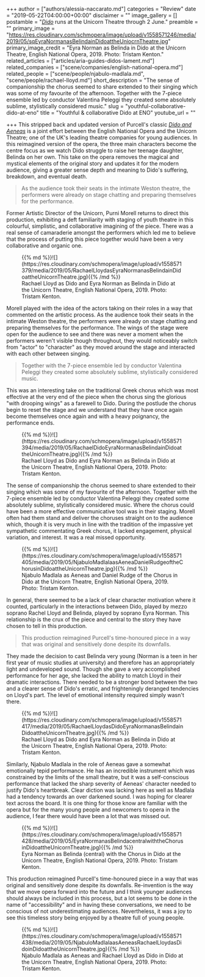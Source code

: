 +++
author = ["authors/alessia-naccarato.md"]
categories = "Review"
date = "2019-05-22T04:00:00+00:00"
disclaimer = ""
image_gallery = []
postamble = "[_Dido_](https://www.eno.org/whats-on/dido/) runs at the Unicorn Theatre through 2 June."
preamble = ""
primary_image = "https://res.cloudinary.com/schmopera/image/upload/v1558571246/media/2019/05/sqEyraNormanasBelindainDidoattheUniocrnTheatre.jpg"
primary_image_credit = "Eyra Norman as Belinda in Dido at the Unicorn Theatre, English National Opera, 2019. Photo: Tristam Kenton."
related_articles = ["articles/aria-guides-didos-lament.md"]
related_companies = ["scene/companies/english-national-opera.md"]
related_people = ["scene/people/njabulo-madlala.md", "scene/people/rachael-lloyd.md"]
short_description = "The sense of companionship the chorus seemed to share extended to their singing which was some of my favourite of the afternoon. Together with the 7-piece ensemble led by conductor Valentina Peleggi they created some absolutely sublime, stylistically considered music."
slug = "youthful-collaborative-dido-at-eno"
title = "Youthful & collaborative Dido at ENO"
youtube_url = ""

+++
This stripped back and updated version of Purcell's classic [_Dido and Aeneas_](https://www.eno.org/whats-on/dido/) is a joint effort between the English National Opera and the Unicorn Theatre; one of the UK's leading theatre companies for young audiences. In this reimagined version of the opera, the three main characters become the centre focus as we watch Dido struggle to raise her teenage daughter, Belinda on her own. This take on the opera removes the magical and mystical elements of the original story and updates it for the modern audience, giving a greater sense depth and meaning to Dido's suffering, breakdown, and eventual death.

>As the audience took their seats in the intimate Weston theatre, the performers were already on stage chatting and preparing themselves for the performance.

Former Artistic Director of the Unicorn, Purni Morell returns to direct this production, exhibiting a deft familiarity with staging of youth theatre in this colourful, simplistic, and collaborative imagining of the piece. There was a real sense of camaraderie amongst the performers which led me to believe that the process of putting this piece together would have been a very collaborative and organic one.

<figure data-type="image">{{% md %}}![](https://res.cloudinary.com/schmopera/image/upload/v1558571379/media/2019/05/RachaelLloydasEyraNormanasBelindainDidoattheUnicornTheatre.jpg){{% /md %}}

<figcaption>Rachael Lloyd as Dido and Eyra Norman as Belinda in Dido at the Unicorn Theatre, English National Opera, 2019. Photo: Tristam Kenton.</figcaption>

</figure>

Morell played with the idea of the actors taking on their roles in a way that commented on the artistic process. As the audience took their seats in the intimate Weston theatre, the performers were already on stage chatting and preparing themselves for the performance. The wings of the stage were open for the audience to see and there was never a moment when the performers weren't visible though throughout, they would noticeably switch from "actor" to "character" as they moved around the stage and interacted with each other between singing.

>Together with the 7-piece ensemble led by conductor Valentina Peleggi they created some absolutely sublime, stylistically considered music.

This was an interesting take on the traditional Greek chorus which was most effective at the very end of the piece when the chorus sing the glorious "with drooping wings" as a farewell to Dido. During the postlude the chorus begin to reset the stage and we understand that they have once again become themselves once again and with a heavy poignancy, the performance ends.

<figure data-type="image">{{% md %}}![](https://res.cloudinary.com/schmopera/image/upload/v1558571394/media/2019/05/RachaelDidoEyraNormanasBelindainDidoattheUnicornTheatre.jpg){{% /md %}}

<figcaption>Rachael Lloyd as Dido and Eyra Norman as Belinda in Dido at the Unicorn Theatre, English National Opera, 2019. Photo: Tristam Kenton.</figcaption>

</figure>

The sense of companionship the chorus seemed to share extended to their singing which was some of my favourite of the afternoon. Together with the 7-piece ensemble led by conductor Valentina Peleggi they created some absolutely sublime, stylistically considered music. Where the chorus could have been a more effective communicative tool was in their staging. Morell often had them stand and deliver the choruses straight on to the audience which, though it is very much in line with the tradition of the impassive yet sympathetic commentating Greek chorus, it lacked engagement, physical variation, and interest. It was a real missed opportunity.

<figure data-type="image">{{% md %}}![](https://res.cloudinary.com/schmopera/image/upload/v1558571405/media/2019/05/NjabuloMadlalaasAeneaDanielRudgeoftheChorusinDidoattheUnicornTheatre.jpg){{% /md %}}

<figcaption>Njabulo Madlala as Aeneas and Daniel Rudge of the Chorus in Dido at the Unicorn Theatre, English National Opera, 2019. Photo: Tristam Kenton.</figcaption>

</figure>

In general, there seemed to be a lack of clear character motivation where it counted, particularly in the interactions between Dido, played by mezzo soprano Rachel Lloyd and Belinda, played by soprano Eyra Norman. This relationship is the crux of the piece and central to the story they have chosen to tell in this production.

>This production reimagined Purcell's time-honoured piece in a way that was original and sensitively done despite its downfalls.

They made the decision to cast Belinda very young (Norman is a teen in her first year of music studies at university) and therefore has an appropriately light and undeveloped sound. Though she gave a very accomplished performance for her age, she lacked the ability to match Lloyd in their dramatic interactions. There needed to be a stronger bond between the two and a clearer sense of Dido's erratic, and frighteningly deranged tendencies on Lloyd's part. The level of emotional intensity required simply wasn't there.

<figure data-type="image">{{% md %}}![](https://res.cloudinary.com/schmopera/image/upload/v1558571417/media/2019/05/RachaelLloydasDidoEyraNormanasBelindainDidoattheUnicornTheatre.jpg){{% /md %}}

<figcaption>Rachael Lloyd as Dido and Eyra Norman as Belinda in Dido at the Unicorn Theatre, English National Opera, 2019. Photo: Tristam Kenton.</figcaption>

</figure>

Similarly, Njabulo Madlala in the role of Aeneas gave a somewhat emotionally tepid performance. He has an incredible instrument which was constrained by the limits of the small theatre, but it was a self-conscious performance that lacked the sharp severity of Aeneas' character needed to justify Dido's heartbreak. Clear diction was lacking here as well as Madlala had a tendency towards an over darkened sound. I was hoping for clearer text across the board. It is one thing for those know are familiar with the opera but for the many young people and newcomers to opera in the audience, I fear there would have been a lot that was missed out.

<figure data-type="image">{{% md %}}![](https://res.cloudinary.com/schmopera/image/upload/v1558571428/media/2019/05/EyraNormanasBelindacentralwiththeChorusinDidoattheUnicornTheatre.jpg){{% /md %}}

<figcaption>Eyra Norman as Belinda (central) with the Chorus in Dido at the Unicorn Theatre, English National Opera, 2019. Photo: Tristam Kenton.</figcaption>

</figure>

This production reimagined Purcell's time-honoured piece in a way that was original and sensitively done despite its downfalls. Re-invention is the way that we move opera forward into the future and I think younger audiences should always be included in this process, but a lot seems to be done in the name of "accessibility" and in having these conversations, we need to be conscious of not underestimating audiences. Nevertheless, it was a joy to see this timeless story being enjoyed by a theatre full of young people.

<figure data-type="image">{{% md %}}![](https://res.cloudinary.com/schmopera/image/upload/v1558571438/media/2019/05/NjabuloMadlalaasAeneasRachaelLloydasDidoinDidoattheUnicornTheatre.jpg){{% /md %}}

<figcaption>Njabulo Madlala as Aeneas and Rachael Lloyd as Dido in Dido at the Unicorn Theatre, English National Opera, 2019. Photo: Tristam Kenton.</figcaption>

</figure>